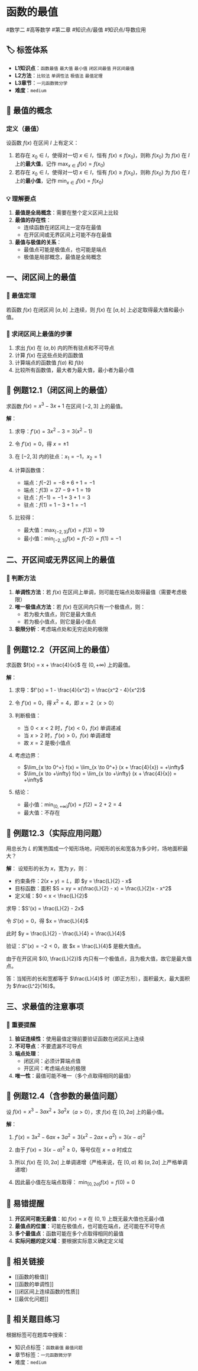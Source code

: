 # 函数的最值

#数学二 #高等数学 #第二章 #知识点/最值 #知识点/导数应用

## 🏷️ 标签体系
- **L1知识点**：`函数最值` `最大值` `最小值` `闭区间最值` `开区间最值`
- **L2方法**：`比较法` `单调性法` `极值法` `最值定理`
- **L3章节**：`一元函数微分学`
- **难度**：`medium`

## 📖 最值的概念

### 定义（最值）
设函数 $f(x)$ 在区间 $I$ 上有定义：
1. 若存在 $x_0 \in I$，使得对一切 $x \in I$，恒有 $f(x) \leq f(x_0)$，则称 $f(x_0)$ 为 $f(x)$ 在 $I$ 上的**最大值**，记作 $\max_{x \in I} f(x) = f(x_0)$
2. 若存在 $x_0 \in I$，使得对一切 $x \in I$，恒有 $f(x) \geq f(x_0)$，则称 $f(x_0)$ 为 $f(x)$ 在 $I$ 上的**最小值**，记作 $\min_{x \in I} f(x) = f(x_0)$

### 💡 理解要点
1. **最值是全局概念**：需要在整个定义区间上比较
2. **最值的存在性**：
   - 连续函数在闭区间上一定存在最值
   - 在开区间或无界区间上可能不存在最值
3. **最值与极值的关系**：
   - 最值点可能是极值点，也可能是端点
   - 极值是局部概念，最值是全局概念

## 一、闭区间上的最值

### 🔑 最值定理
若函数 $f(x)$ 在闭区间 $[a,b]$ 上连续，则 $f(x)$ 在 $[a,b]$ 上必定取得最大值和最小值。

### 🔑 求闭区间上最值的步骤
1. 求出 $f(x)$ 在 $(a,b)$ 内的所有驻点和不可导点
2. 计算 $f(x)$ 在这些点处的函数值
3. 计算端点的函数值 $f(a)$ 和 $f(b)$
4. 比较所有函数值，最大者为最大值，最小者为最小值

## 📐 例题12.1（闭区间上的最值）
求函数 $f(x) = x^3 - 3x + 1$ 在区间 $[-2, 3]$ 上的最值。

**解**：
1. 求导：$f'(x) = 3x^2 - 3 = 3(x^2 - 1)$

2. 令 $f'(x) = 0$，得 $x = \pm 1$

3. 在 $[-2, 3]$ 内的驻点：$x_1 = -1$，$x_2 = 1$

4. 计算函数值：
   - 端点：$f(-2) = -8 + 6 + 1 = -1$
   - 端点：$f(3) = 27 - 9 + 1 = 19$
   - 驻点：$f(-1) = -1 + 3 + 1 = 3$
   - 驻点：$f(1) = 1 - 3 + 1 = -1$

5. 比较得：
   - 最大值：$\max_{[-2,3]} f(x) = f(3) = 19$
   - 最小值：$\min_{[-2,3]} f(x) = f(-2) = f(1) = -1$

## 二、开区间或无界区间上的最值

### 🔑 判断方法
1. **单调性方法**：若 $f(x)$ 在区间上单调，则可能在端点处取得最值（需要考虑极限）
2. **唯一极值点方法**：若 $f(x)$ 在区间内只有一个极值点，则：
   - 若为极大值点，则它是最大值点
   - 若为极小值点，则它是最小值点
3. **极限分析**：考虑端点处和无穷远处的极限

## 📐 例题12.2（开区间上的最值）
求函数 $f(x) = x + \frac{4}{x}$ 在 $(0, +\infty)$ 上的最值。

**解**：
1. 求导：$f'(x) = 1 - \frac{4}{x^2} = \frac{x^2 - 4}{x^2}$

2. 令 $f'(x) = 0$，得 $x^2 = 4$，即 $x = 2$（$x > 0$）

3. 判断极值：
   - 当 $0 < x < 2$ 时，$f'(x) < 0$，$f(x)$ 单调递减
   - 当 $x > 2$ 时，$f'(x) > 0$，$f(x)$ 单调递增
   - 故 $x = 2$ 是极小值点

4. 考虑边界：
   - $\lim_{x \to 0^+} f(x) = \lim_{x \to 0^+} (x + \frac{4}{x}) = +\infty$
   - $\lim_{x \to +\infty} f(x) = \lim_{x \to +\infty} (x + \frac{4}{x}) = +\infty$

5. 结论：
   - 最小值：$\min_{(0,+\infty)} f(x) = f(2) = 2 + 2 = 4$
   - 最大值：不存在

## 📐 例题12.3（实际应用问题）
用总长为 $L$ 的篱笆围成一个矩形场地，问矩形的长和宽各为多少时，场地面积最大？

**解**：
设矩形的长为 $x$，宽为 $y$，则：
- 约束条件：$2(x + y) = L$，即 $y = \frac{L}{2} - x$
- 目标函数：面积 $S = xy = x(\frac{L}{2} - x) = \frac{L}{2}x - x^2$
- 定义域：$0 < x < \frac{L}{2}$

求导：$S'(x) = \frac{L}{2} - 2x$

令 $S'(x) = 0$，得 $x = \frac{L}{4}$

此时 $y = \frac{L}{2} - \frac{L}{4} = \frac{L}{4}$

验证：$S''(x) = -2 < 0$，故 $x = \frac{L}{4}$ 是极大值点。

由于在开区间 $(0, \frac{L}{2})$ 内只有一个极值点，且为极大值，故它是最大值点。

答：当矩形的长和宽都等于 $\frac{L}{4}$ 时（即正方形），面积最大，最大面积为 $\frac{L^2}{16}$。

## 三、求最值的注意事项

### 🔑 重要提醒
1. **验证连续性**：使用最值定理前要验证函数在闭区间上连续
2. **不可导点**：不要遗漏不可导点
3. **端点处理**：
   - 闭区间：必须计算端点值
   - 开区间：考虑端点处的极限
4. **唯一性**：最值可能不唯一（多个点取得相同的最值）

## 📐 例题12.4（含参数的最值问题）
设 $f(x) = x^3 - 3ax^2 + 3a^2x$（$a > 0$），求 $f(x)$ 在 $[0, 2a]$ 上的最小值。

**解**：
1. $f'(x) = 3x^2 - 6ax + 3a^2 = 3(x^2 - 2ax + a^2) = 3(x-a)^2$

2. 由于 $f'(x) = 3(x-a)^2 \geq 0$，等号仅在 $x = a$ 时成立

3. 所以 $f(x)$ 在 $[0, 2a]$ 上单调递增（严格来说，在 $[0,a)$ 和 $(a,2a]$ 上严格单调递增）

4. 因此最小值在左端点取得：
   $\min_{[0,2a]} f(x) = f(0) = 0$

## 🎯 易错提醒
1. **开区间可能无最值**：如 $f(x) = x$ 在 $(0,1)$ 上既无最大值也无最小值
2. **最值点的位置**：可能在极值点，也可能在端点，还可能在不可导点
3. **多个最值点**：函数可能在多个点取得相同的最值
4. **实际问题的定义域**：要根据实际意义确定定义域

## 🔗 相关链接
- [[函数的极值]]
- [[函数的单调性]]
- [[闭区间上连续函数的性质]]
- [[最优化问题]]

## 🔗 相关题目练习
根据标签可在题库中搜索：
- 知识点标签：`函数最值` `最值问题`
- 章节标签：`一元函数微分学`
- 难度：`medium`